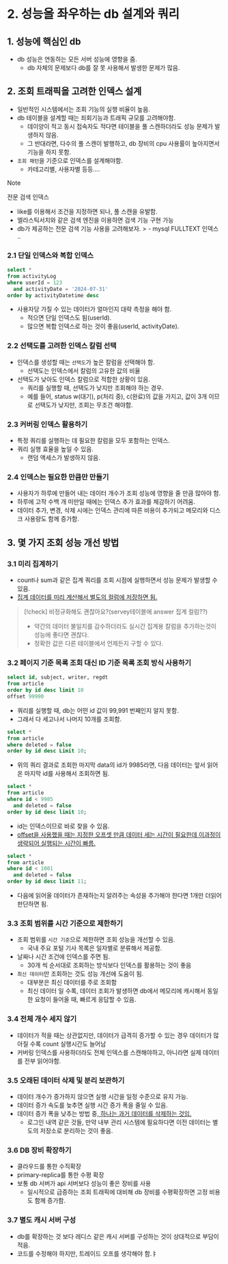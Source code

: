 # 2. 성능을 좌우하는 db 설계와 쿼리

## 1. 성능에 핵심인 db

- db 성능은 연동하는 모든 서버 성능에 영향을 줌.
    - db 자체의 문제보다 db를 잘 못 사용해서 발생한 문제가 많음.

## 2. 조회 트래픽을 고려한 인덱스 설계

- 일반적인 시스템에서는 조회 기능의 실행 비율이 높음.
- db 테이블을 설계할 때는 죄회기능과 트래픽 규모를 고려해야함.
    - 데이양이 적고 동시 접속자도 적다면 테이블을 풀 스캔하더라도 성능 문제가 발생하지 않음.
    - 그 반대라면, 다수의 풀 스캔이 발행하고, db 장비의 cpu 사용률이 높아지면서 기능을 하지 못함.
- `조회 패턴`을 기준으로 인덱스를 설계해야함.
    - 카테고리별, 사용자별 등등....

> [!note]
> 전문 검색 인덱스
> - like를 이용해서 조건을 지정하면 되나, 풀 스캔을 유발함.
> - 엘라스틱서치와 같은 검색 엔진을 이용하면 검색 기능 구현 가능
> - db가 제공하는 전문 검색 기능 사용을 고려해보자.
    >    - mysql FULLTEXT 인덱스 ..

### 2.1 단일 인덱스와 복합 인덱스

```sql
select *
from activityLog
where userId = 123
  and activityDate = '2024-07-31'
order by activityDatetime desc
```

- 사용자당 가질 수 있는 데이터가 얼마인지 대략 측정을 해야 함.
    - 적으면 단일 인덱스도 됨(userId).
    - 많으면 복합 인덱스로 하는 것이 좋음(userId, activityDate).

### 2.2 선택도를 고려한 인덱스 칼럼 선택

- 인덱스를 생성할 때는 `선택도`가 높은 칼럼을 선택해야 함.
    - 선택도는 인덱스에서 칼럼의 고유한 값의 비율
- 선택도가 낮아도 인덱스 칼럼으로 적합한 상황이 있음.
    - 쿼리를 실행할 때, 선택도가 낮지만 조회해야 하는 경우.
    - 예를 들어, status w(대기), p(처리 중), c(완료)의 값을 가지고, 값이 3개 이므로 선택도가 낮지만, 조회는 무조건 해야함.

### 2.3 커버링 인덱스 활용하기

- 특정 쿼리를 실행하는 데 필요한 칼럼을 모두 포함하는 인덱스.
- 쿼리 실행 효율을 높일 수 있음.
    - 랜덤 액세스가 발생하지 않음.

### 2.4 인덱스는 필요한 만큼만 만들기

- 사용자가 하루에 만들어 내는 데이터 개수가 조회 성능에 영향을 줄 만큼 많아야 함.
- 하루에 고작 수백 개 미만일 때에는 인덱스 추가 효과를 체감하기 어려움.
- 데이터 추가, 변경, 삭제 시에는 인덱스 관리에 따른 비용이 추가되고 메모리와 디스크 사용량도 함께 증가함.

## 3. 몇 가지 조회 성능 개선 방법

### 3.1 미리 집계하기

- count나 sum과 같은 집계 쿼리를 조회 시점에 실행하면서 성능 문제가 발생할 수 있음.
- <u>집계 데이터를 미리 계산해서 별도의 컬럼에 저장하면 됨.</u>

> [!check]
> 비정규화해도 괜찮아요?(servey테이블에 answer 집계 컬럼??)
> - 약간의 데이터 불일치를 감수하더라도 실시간 집계용 칼럼을 추가하는것이 성능에 좋다면 괜찮다.
> - 정확한 값은 다른 테이블에서 언제든지 구할 수 있다.

### 3.2 페이지 기준 목록 조회 대신 ID 기준 목록 조회 방식 사용하기

```sql
select id, subject, writer, regdt
from article
order by id desc limit 10
offset 99990
```

- 쿼리를 실행할 때, db는 어떤 id 값이 99,991 번째인지 알지 못함.
- 그래서 다 세고나서 나머지 10개를 조회함.

```sql
select *
from article
where deleted = false
order by id desc Limit 10;
```

- 위의 쿼리 결과로 조회한 마지막 data의 id가 9985라면, 다음 데이터는 앞서 읽어온 마지막 id를 사용해서 조회하면 됨.

```sql
select *
from article
where id < 9985
  and deleted = false
order by id desc limit 10;
```

- id는 인덱스이므로 바로 찾을 수 있음.
- <u>offset을 사용했을 때는 지정한 오프셋 만큼 데이터 세는 시간이 필요한데 이과정이 생략되어 실행되는 시간이 빠름.</u>

```sql
select *
from article
where id < 1001
  and deleted = false
order by id desc limit 11;
```

- 다음에 읽어올 데이터가 존재하는지 알려주는 속성을 추가해야 한다면 1개만 더읽어 판단하면 됨.

### 3.3 조회 범위를 시간 기준으로 제한하기

- 조회 범위를 `시간 기준`으로 제한하면 조회 성능을 개선할 수 있음.
    - 국내 주요 포털 기사 목록은 일자별로 분류해서 제공함.
- 날짜나 시간 조건에 인덱스를 주면 됨.
    - 30개 씩 순서대로 조회하는 방식보다 인덱스를 활용하는 것이 좋음
- `최신 데이터`만 조회하는 것도 성능 개선에 도움이 됨.
    - 대부분은 최신 데이터를 주로 조회함
    - 최신 데이터 일 수록, 데이터 조회가 발생하면 db에서 메모리에 캐시해서 동일한 요청이 들어올 때, 빠르게 응답할 수 있음.

### 3.4 전체 개수 세지 않기

- 데이터가 적을 때는 상관없지만, 데이터가 급격히 증가할 수 있는 경우 데이터가 많아질 수록 count 실행시간도 늘어남
- 커버링 인덱스를 사용하더라도 전체 인덱스를 스캔해야하고, 아니라면 실제 데이터를 전부 읽어야함.

### 3.5 오래된 데이터 삭제 및 분리 보관하기

- 데이터 개수가 증가하지 않으면 실행 시간을 일정 수준으로 유지 가능.
- 데이터 증가 속도를 늦추면 실행 시간 증가 폭을 줄일 수 있음.
- 데이터 증가 폭을 낮추는 방법 중,<u> 하나는 과거 데이터를 삭제하는 것임.</u>
    - 로그인 내역 같은 것들, 만약 내부 관리 시스템에 필요하다면 이전 데이터는 별도의 저장소로 분리하는 것이 좋음.

### 3.6 DB 장비 확장하기

- 클라우드를 통한 수직확장
- primary-replica를 통한 수평 확장
- 보통 db 서버가 api 서버보다 성능이 좋은 장비를 사용
    - 일시적으로 급증하는 조회 트래픽에 대비해 db 장비를 수평확장하면 고정 비용도 함께 증가함.

### 3.7 별도 캐시 서버 구성

- db를 확장하는 것 보다 레디스 같은 캐시 서버를 구성하는 것이 상대적으로 부담이 적음.
- 코드를 수정해야 하지만, 트레이드 오프를 생각해야 함.ㅑ